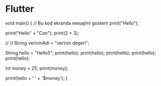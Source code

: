 # Flutter
void main() {
  // Bu kod ekranda mesajimi gosterir
  print("Hello");

  print("Hello" + "Can");
  print(2 + 3);

  //
  // String verininAdi = "verinin degeri";

  String hello = "Hello5";
  print(hello);
  print(hello);
  print(hello);
  print(hello);
  print(hello);

  int money = 25;
  print(money);

  print(hello + ' ' + '$money');
}
